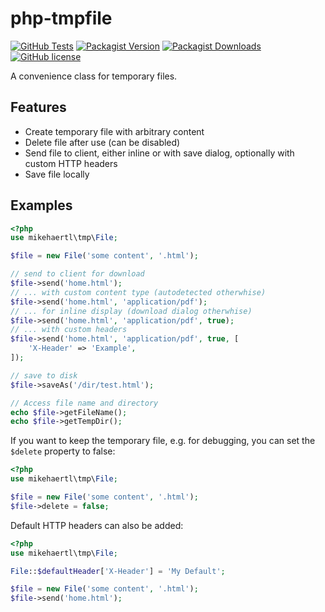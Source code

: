 php-tmpfile
===========

[![GitHub Tests](https://github.com/mikehaertl/php-tmpfile/workflows/Tests/badge.svg)](https://github.com/mikehaertl/php-tmpfile/actions)
[![Packagist Version](https://img.shields.io/packagist/v/mikehaertl/php-tmpfile?label=version)](https://packagist.org/packages/mikehaertl/php-tmpfile)
[![Packagist Downloads](https://img.shields.io/packagist/dt/mikehaertl/php-tmpfile)](https://packagist.org/packages/mikehaertl/php-tmpfile)
[![GitHub license](https://img.shields.io/github/license/mikehaertl/php-tmpfile)](https://github.com/mikehaertl/php-tmpfile/blob/master/LICENSE)

A convenience class for temporary files.

## Features

 * Create temporary file with arbitrary content
 * Delete file after use (can be disabled)
 * Send file to client, either inline or with save dialog, optionally with custom HTTP headers
 * Save file locally

## Examples

```php
<?php
use mikehaertl\tmp\File;

$file = new File('some content', '.html');

// send to client for download
$file->send('home.html');
// ... with custom content type (autodetected otherwhise)
$file->send('home.html', 'application/pdf');
// ... for inline display (download dialog otherwhise)
$file->send('home.html', 'application/pdf', true);
// ... with custom headers
$file->send('home.html', 'application/pdf', true, [
    'X-Header' => 'Example',
]);

// save to disk
$file->saveAs('/dir/test.html');

// Access file name and directory
echo $file->getFileName();
echo $file->getTempDir();
```

If you want to keep the temporary file, e.g. for debugging, you can set the `$delete` property to false:

```php
<?php
use mikehaertl\tmp\File;

$file = new File('some content', '.html');
$file->delete = false;
```

Default HTTP headers can also be added:
```php
<?php
use mikehaertl\tmp\File;

File::$defaultHeader['X-Header'] = 'My Default';

$file = new File('some content', '.html');
$file->send('home.html');
```
